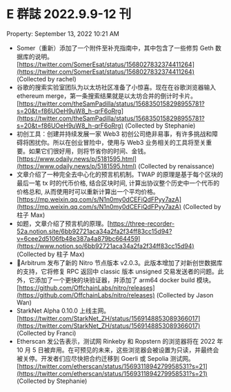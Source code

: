 # E 群誌 2022.9.9-12 刊

Property: September 13, 2022 10:21 AM

- Somer（重新）添加了一个附件至补充指南中，其中包含了一些修剪 Geth 数据库的说明。[https://twitter.com/SomerEsat/status/1568027832374411264](https://twitter.com/SomerEsat/status/1568027832374411264) (Collected by rachel)
- 谷歌的搜索实验室团队为以太坊社区准备了小惊喜。现在在谷歌浏览器输入 ethereum merge，第一条搜索结果就是以太坊合并的倒计时卡片。[https://twitter.com/theSamPadilla/status/1568350158298955781?s=20&t=f86UOeH9uW8_h-qrF6oRrg](https://twitter.com/theSamPadilla/status/1568350158298955781?s=20&t=f86UOeH9uW8_h-qrF6oRrg) (Collected by Stephanie)
- 初创工具：创建并持续发展一家 Web3 初创公司绝非易事，有许多挑战和障碍将困扰你。所以在创业冒险中，使用与 Web3 业务相关的工具将至关重要。如果它们很好用，则将节省你的时间、金钱。[https://www.odaily.news/p/5181595.html](https://www.odaily.news/p/5181595.html) (Collected by renaissance)
- 文章介绍了一种完全去中心化的预言机机制。TWAP 的原理是基于每个区块的最后一笔 tx 时的代币价格, 结合区块时间, 计算出协议整个历史中一个代币的价格总和, 从而使用时可以重新计算出一个平均价格。[https://mp.weixin.qq.com/s/N1n0my0dCEFiQdFPyy7azA](https://mp.weixin.qq.com/s/N1n0my0dCEFiQdFPyy7azA) (Collected by 柱子 Max)
- 如题，文章介绍了预言机的原理。[https://three-recorder-52a.notion.site/6bb92721aca34a2fa2f34ff83cc15d94?v=6cee2d5106fb48e387a4a879bc664459](https://www.notion.so/6bb92721aca34a2fa2f34ff83cc15d94) (Collected by 柱子 Max)
- 🎉Arbitrum 发布了新的 Nitro 节点版本 v2.0.3。此版本增加了对新创世数据库的支持，它将修复 RPC 返回中 classic 版本 unsigned 交易发送者的问题。此外，它添加了一个更快的块验证器，并添加了 arm64 docker build 模块。[https://github.com/OffchainLabs/nitro/releases](https://github.com/OffchainLabs/nitro/releases) (Collected by Jason Wan)
- StarkNet Alpha 0.10.0 上线主网。[https://twitter.com/StarkNet_ZH/status/1569148853089366017](https://twitter.com/StarkNet_ZH/status/1569148853089366017) (Collected by Franci)
- Etherscan 发公告表示，测试网 Rinkeby 和 Ropstern 的浏览器将在 2022 年 10 月 5 日被弃用。在可预见的未来，这些浏览器会被设置为只读，并最终会被关停。开发者们应尽快把合约迁移到 Goerli 或 Sepolia 测试网。[https://twitter.com/etherscan/status/1569311894279958531?s=21](https://twitter.com/etherscan/status/1569311894279958531?s=21) (Collected by Stephanie)
